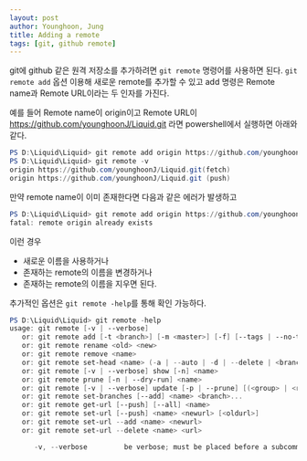 ```yaml
---
layout: post
author: Younghoon, Jung
title: Adding a remote
tags: [git, github remote]
---
```


git에 github 같은 원격 저장소를 추가하려면 `git remote` 명령어를 사용하면 된다. `git remote add` 옵션 이용해 새로운 remote를 추가할 수 있고 add 명령은 Remote name과 Remote URL이라는 두 인자를 가진다.

<!--more-->

예를 들어 Remote name이 origin이고 Remote URL이 https://github.com/younghoonJ/Liquid.git 라면 powershell에서 실행하면 아래와 같다.

```powershell
PS D:\Liquid\Liquid> git remote add origin https://github.com/younghoonJ/Liquid.git
PS D:\Liquid\Liquid> git remote -v
origin https://github.com/younghoonJ/Liquid.git(fetch)
origin https://github.com/younghoonJ/Liquid.git (push)
```

만약 remote name이 이미 존재한다면 다음과 같은 에러가 발생하고

```powershell
PS D:\Liquid\Liquid> git remote add origin https://github.com/younghoonJ/Liquid.git
fatal: remote origin already exists
```
이런 경우

- 새로운 이름을 사용하거나
- 존재하는 remote의 이름을 변경하거나
- 존재하는 remote의 이름을 지우면 된다.

추가적인 옵션은 `git remote -help`를 통해 확인 가능하다.

```powershell
PS D:\Liquid\Liquid> git remote -help
usage: git remote [-v | --verbose]
   or: git remote add [-t <branch>] [-m <master>] [-f] [--tags | --no-tags] [--mirror=<fetch|push>] <name> <url>
   or: git remote rename <old> <new>
   or: git remote remove <name>
   or: git remote set-head <name> (-a | --auto | -d | --delete | <branch>)
   or: git remote [-v | --verbose] show [-n] <name>
   or: git remote prune [-n | --dry-run] <name>
   or: git remote [-v | --verbose] update [-p | --prune] [(<group> | <remote>)...]
   or: git remote set-branches [--add] <name> <branch>...
   or: git remote get-url [--push] [--all] <name>
   or: git remote set-url [--push] <name> <newurl> [<oldurl>]
   or: git remote set-url --add <name> <newurl>
   or: git remote set-url --delete <name> <url>

      -v, --verbose         be verbose; must be placed before a subcommand
```
